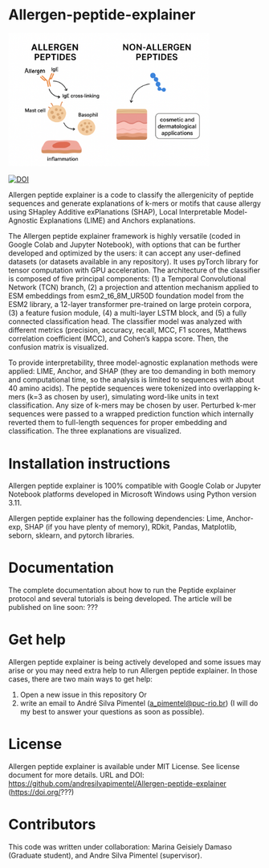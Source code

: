 # Allergen-peptide-explainer

<img src="Graphical abstract.png" alt="drawing" width="400"/>

[![DOI](https://zenodo.org/badge/DOI/10.5281/zenodo.16888257.svg)](https://doi.org/10.5281/zenodo.16888257)

Allergen peptide explainer is a code to classify the allergenicity of peptide sequences and generate explanations of k-mers or motifs that cause allergy using SHapley Additive exPlanations (SHAP), Local Interpretable Model-Agnostic Explanations (LIME) and Anchors explanations.

The Allergen peptide explainer framework is highly versatile (coded in Google Colab and Jupyter Notebook), with options that can be further developed and optimized by the users: it can accept any user-defined datasets (or datasets available in any repository). It uses pyTorch library for tensor computation with GPU acceleration. The architecture of the classifier is composed of five principal components: (1) a Temporal Convolutional Network (TCN) branch, (2) a projection and attention mechanism applied to ESM embeddings from esm2_t6_8M_UR50D foundation model from the ESM2 library, a 12-layer transformer pre-trained on large protein corpora, (3) a feature fusion module, (4) a multi-layer LSTM block, and (5) a fully connected classification head. The classifier model was analyzed with different metrics (precision, accuracy, recall, MCC, F1 scores, Matthews correlation coefficient (MCC), and Cohen’s kappa score. Then, the confusion matrix is visualized.

To provide interpretability, three model-agnostic explanation methods were applied: LIME, Anchor, and SHAP (they are too demanding in both memory and computational time, so the analysis is limited to sequences with about 40 amino acids). The peptide sequences were tokenized into overlapping k-mers (k=3 as chosen by user), simulating word-like units in text classification. Any size of k-mers may be chosen by user. Perturbed k-mer sequences were passed to a wrapped prediction function which internally reverted them to full-length sequences for proper embedding and classification. The three explanations are visualized.

# Installation instructions

Allergen peptide explainer is 100% compatible with Google Colab or Jupyter Notebook platforms developed in Microsoft Windows using Python version 3.11.

Allergen peptide explainer has the following dependencies: Lime, Anchor-exp, SHAP (if you have plenty of memory), RDkit, Pandas, Matplotlib, seborn, sklearn, and pytorch libraries.

# Documentation

The complete documentation about how to run the Peptide explainer protocol and several tutorials is being developed. The article will be published on line soon: ???

# Get help

Allergen peptide explainer is being actively developed and some issues may arise or you may need extra help to run Allergen peptide explainer. In those cases, there are two main ways to get help:

1) Open a new issue in this repository
Or 
2) write an email to André Silva Pimentel (a_pimentel@puc-rio.br) (I will do my best to answer your questions as soon as possible).

# License

Allergen peptide explainer is available under MIT License. See license document for more details. URL and DOI: https://github.com/andresilvapimentel/Allergen-peptide-explainer (https://doi.org/???)

# Contributors

This code was written under collaboration:
Marina Geisiely Damaso (Graduate student), and Andre Silva Pimentel (supervisor).



